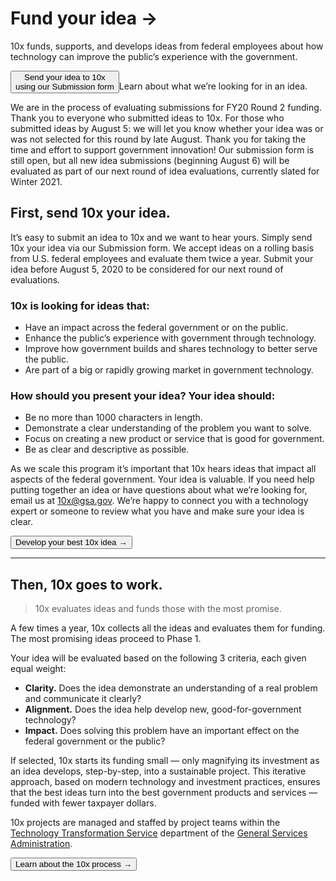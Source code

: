 <Grid>

<h1 class="usa-title"><Link url="/send-us-an-idea">Fund your idea</Link> <span className="arrow">→</span></h1>
<span class="usa-subtitle">10x funds, supports, and develops ideas from federal employees about how technology can improve the public’s experience with the government.</span>

<Button url="/send-us-an-idea">Send your idea to 10x<br />
<span>using our Submission form</span></Button><span class="tx-learn">Learn about <Link to="/send-us-an-idea">what we’re looking for in an idea.</Link></span>

</Grid>
<Grid className="font-sans-md line-height-sans-3 margin-y-8">We are in the process of evaluating submissions for FY20 Round 2 funding. Thank you to everyone who submitted ideas to 10x. For those who submitted ideas by August 5: we will let you know whether your idea was or was not selected for this round by late August. Thank you for taking the time and effort to support government innovation! Our submission form is still open, but all new idea submissions (beginning August 6) will be evaluated as part of our next round of idea evaluations, currently slated for Winter 2021.

</Grid>

<LocationMenu />

<Grid>

## First, send 10x your idea.

It’s easy to submit an idea to 10x and we want to hear yours. Simply send 10x your idea via our Submission form. We accept ideas on a rolling basis from U.S. federal employees and evaluate them twice a year. Submit your idea before August 5, 2020 to be considered for our next round of evaluations.

### 10x is looking for ideas that:

- Have an impact across the federal government or on the public.
- Enhance the public’s experience with government through technology.
- Improve how government builds and shares technology to better serve the public.
- Are part of a big or rapidly growing market in government technology.

### How should you present your idea? Your idea should:

- Be no more than 1000 characters in length.
- Demonstrate a clear understanding of the problem you want to solve.
- Focus on creating a new product or service that is good for government.
- Be as clear and descriptive as possible.

As we scale this program it’s important that 10x hears ideas that impact all aspects of the federal government. Your idea is valuable. If you need help putting together an idea or have questions about what we’re looking for, email us at 10x@gsa.gov. We’re happy to connect you with a technology expert or someone to review what you have and make sure your idea is clear.

<Button url="/">Develop your best 10x idea →</Button>

</Grid>

---

<Grid>

## Then, 10x goes to work.

> 10x evaluates ideas and funds those with the most promise.

A few times a year, 10x collects all the ideas and evaluates them for funding. The most promising ideas proceed to Phase 1.

Your idea will be evaluated based on the following 3 criteria, each given equal weight:

<ul>
<li><span><strong>Clarity.</strong> Does the idea demonstrate an understanding of a real problem and communicate it clearly?</span></li>
<li><span><strong>Alignment.</strong> Does the idea help develop new, good-for-government technology?</span></li>
<li><span><strong>Impact.</strong> Does solving this problem have an important effect on the federal government or the public?</span></li>
</ul>

If selected, 10x starts its funding small — only magnifying its investment <Link to="/the-10x-process">as an idea develops, step-by-step, into a sustainable project</Link>. This iterative approach, based on modern technology and investment practices, ensures that the best ideas turn into the best government products and services — funded with fewer taxpayer dollars.

10x projects are managed and staffed by project teams within the [Technology Transformation Service](https://www.gsa.gov/about-us/organization/federal-acquisition-service/technology-transformation-services) department of the [General Services Administration](https://www.gsa.gov/).

<Button url="/">Learn about the 10x process →</Button>

</Grid>
